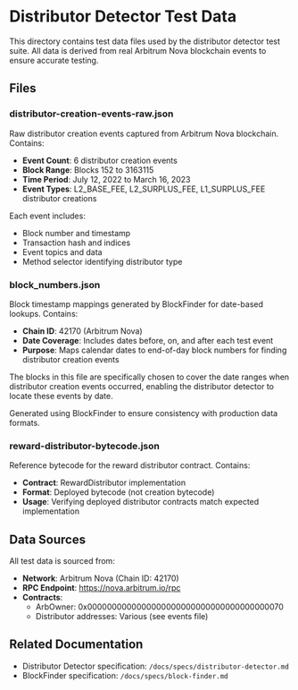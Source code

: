# Distributor Detector Test Data

This directory contains test data files used by the distributor detector test suite. All data is derived from real Arbitrum Nova blockchain events to ensure accurate testing.

## Files

### distributor-creation-events-raw.json

Raw distributor creation events captured from Arbitrum Nova blockchain. Contains:

- **Event Count**: 6 distributor creation events
- **Block Range**: Blocks 152 to 3163115
- **Time Period**: July 12, 2022 to March 16, 2023
- **Event Types**: L2_BASE_FEE, L2_SURPLUS_FEE, L1_SURPLUS_FEE distributor creations

Each event includes:

- Block number and timestamp
- Transaction hash and indices
- Event topics and data
- Method selector identifying distributor type

### block_numbers.json

Block timestamp mappings generated by BlockFinder for date-based lookups. Contains:

- **Chain ID**: 42170 (Arbitrum Nova)
- **Date Coverage**: Includes dates before, on, and after each test event
- **Purpose**: Maps calendar dates to end-of-day block numbers for finding distributor creation events

The blocks in this file are specifically chosen to cover the date ranges when distributor creation events occurred, enabling the distributor detector to locate these events by date.

Generated using BlockFinder to ensure consistency with production data formats.

### reward-distributor-bytecode.json

Reference bytecode for the reward distributor contract. Contains:

- **Contract**: RewardDistributor implementation
- **Format**: Deployed bytecode (not creation bytecode)
- **Usage**: Verifying deployed distributor contracts match expected implementation

## Data Sources

All test data is sourced from:

- **Network**: Arbitrum Nova (Chain ID: 42170)
- **RPC Endpoint**: https://nova.arbitrum.io/rpc
- **Contracts**:
  - ArbOwner: 0x0000000000000000000000000000000000000070
  - Distributor addresses: Various (see events file)

## Related Documentation

- Distributor Detector specification: `/docs/specs/distributor-detector.md`
- BlockFinder specification: `/docs/specs/block-finder.md`
